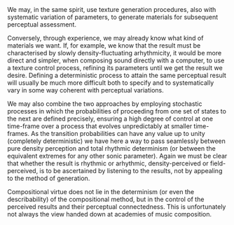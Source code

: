 <page id=80>
We may, in the same spirit, use texture generation procedures, also with systematic variation of parameters, to generate materials for subsequent perceptual assessment.

Conversely, through experience, we may already know what kind of materials we want. If, for example, we know that the result must be characterised by slowly density-fluctuating arhythmicity, it would be more direct and simpler, when composing sound directly with a computer, to use a texture control process, refining its parameters until we get the result we desire. Defining a deterministic process to attain the same perceptual result will usually be much more difficult both to specify and to systematically vary in some way coherent with perceptual variations.

We may also combine the two approaches by employing stochastic processes in which the probabilities of proceeding from one set of states to the next are defined precisely, ensuring a high degree of control at one time-frame over a process that evolves unpredictably at smaller time-frames. As the transition probabilities can have any value up to unity (completely deterministic) we have here a way to pass seamlessly between pure density perception and total rhythmic determinism (or between the equivalent extremes for any other sonic parameter). Again we must be clear that whether the result is rhythmic or arhythmic, density-perceived or field-perceived, is to be ascertained by listening to the results, not by appealing to the method of generation.

Compositional virtue does not lie in the determinism (or even the describability) of the compositional method, but in the control of the perceived results and their perceptual connectedness. This is unfortunately not always the view handed down at academies of music composition.
<break>

